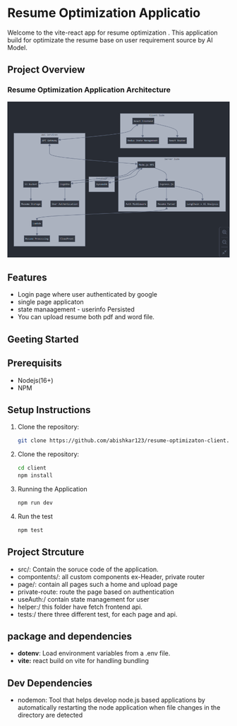 



# Resume Optimization Applicatio
Welcome to the vite-react app for resume optimization . This application build for optimizate the resume base on user requirement source by AI Model.

## Project Overview 

### Resume Optimization Application Architecture 
![Alt Text](./src/assets/resume-op.png)

## Features 
- Login page where user authenticated by google
- single page applicaton 
- state manaagement - userinfo Persisted
- You can upload resume both pdf and word file.

## Geeting Started
## Prerequisits 
- Nodejs(16+)
- NPM

## Setup Instructions
1. Clone the repository:

   ```bash
   git clone https://github.com/abishkar123/resume-optimizaton-client.git
   
   ```
2. Clone the repository:
   ```bash
   cd client
   npm install
   ```

3. Running the Application 
   ```bash
   npm run dev 
   ```
4. Run the test
   ```bash
   npm test
   ```

## Project Strcuture 

- src/: Contain the soruce code of the application.
 - compontents/:  all custom components ex-Header, private router
 - page/: contain all pages such a home and upload page
 - private-route: route the page based on authentication
 - useAuth:/ contain state management for user
 - helper:/ this folder have fetch frontend api.
 - tests:/ there three different test, for each page and api.

 ## package and dependencies
 - **dotenv**: Load environment variables from a .env file.
 - **vite:** react build on vite for handling bundling 

 ## Dev Dependencies
- nodemon: Tool that helps develop node.js based applications by automatically restarting the node application when file changes in the directory are detected
  